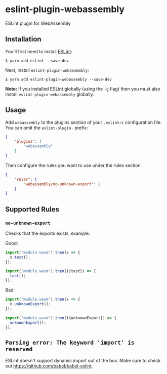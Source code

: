# eslint-plugin-webassembly

ESLint plugin for WebAssembly

## Installation

You'll first need to install [ESLint](http://eslint.org):

```
$ yarn add eslint --save-dev
```

Next, install `eslint-plugin-webassembly`:

```
$ yarn add eslint-plugin-webassembly --save-dev
```

**Note:** If you installed ESLint globally (using the `-g` flag) then you must also install `eslint-plugin-webassembly` globally.

## Usage

Add `webassembly` to the plugins section of your `.eslintrc` configuration file. You can omit the `eslint-plugin-` prefix:

```json
{
    "plugins": [
        "webassembly"
    ]
}
```


Then configure the rules you want to use under the rules section.

```json
{
    "rules": {
        "webassembly/no-unknown-export": 2
    }
}
```

## Supported Rules

### `no-unknown-export`

Checks that the exports exists, example:

Good:

```js
import("module.wasm").then(x => {
  x.test();
});

import("module.wasm").then(({test}) => {
  test();
});
```

Bad:

```js
import("module.wasm").then(x => {
  x.unknownExport();
});

import("module.wasm").then(({unknownExport}) => {
  unknownExport();
});
```

## `Parsing error: The keyword 'import' is reserved`

ESLint doesn't support dynamic import out of the box. Make sure to check out https://github.com/babel/babel-eslint.
